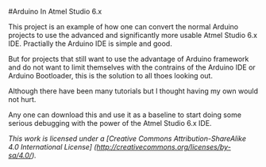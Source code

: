#Arduino In Atmel Studio 6.x


This project is an example of how one can convert the normal Arduino projects
to use the advanced and significantly more usable Atmel Studio 6.x IDE.
Practially the Arduino IDE is simple and good. 

But for projects that still want to use the advantage of Arduino framework
and do not want to limit themselves with the contrains of the Arduino IDE or
Arduino Bootloader, this is the solution to all thoes looking out.

Although there have been many tutorials but I thought having my own would not
hurt.

Any one can download this and use it as a baseline to start doing some serious debugging
with the power of the Atmel Studio 6.x IDE.

*This work is licensed under a [Creative Commons Attribution-ShareAlike 4.0 International License] (http://creativecommons.org/licenses/by-sa/4.0/).*
